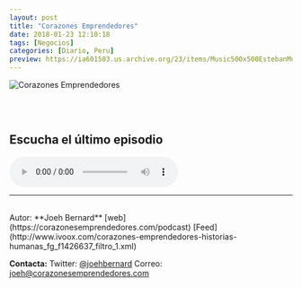 ```yaml
---
layout: post
title: "Corazones Emprendedores"
date: 2018-01-23 12:10:18
tags: [Negocios]
categories: [Diario, Peru]
preview: https://ia601503.us.archive.org/23/items/Music500x500EstebanMontoya/CorazonesEmprendedores300.jpg
---
```


![Corazones Emprendedores](https://ia601503.us.archive.org/23/items/Music500x500EstebanMontoya/CorazonesEmprendedores500.jpg)

<br/>
<br/>

## Escucha el último episodio

<!--reproductor-feed=http://www.ivoox.com/corazones-emprendedores-historias-humanas_fg_f1426637_filtro_1.xml-->
<!--reproductor-start-->
<audio id="audio" preload="auto" controls="" src="http://www.ivoox.com/40-antonio-g-retrospectiva-vivir-viajando-con_mf_22423291_feed_1.mp3"></audio>
<!--reproductor-end-->



_ _ _
<br>
Autor: **Joeh Bernard**
[web](https://corazonesemprendedores.com/podcast)
[Feed](http://www.ivoox.com/corazones-emprendedores-historias-humanas_fg_f1426637_filtro_1.xml)




**Contacta:**
Twitter: [@joehbernard](https://twitter.com/joehbernard)
Correo: [joeh@corazonesemprendedores.com](mailto:joeh@corazonesemprendedores.com)

